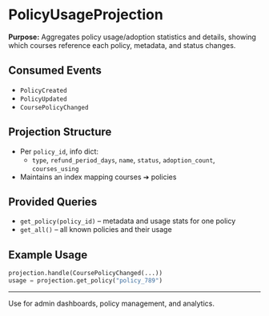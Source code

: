 # PolicyUsageProjection

**Purpose:**
Aggregates policy usage/adoption statistics and details, showing which courses reference each policy, metadata, and status changes.

## Consumed Events
- `PolicyCreated`
- `PolicyUpdated`
- `CoursePolicyChanged`

## Projection Structure
- Per `policy_id`, info dict:
  - `type`, `refund_period_days`, `name`, `status`, `adoption_count`, `courses_using`
- Maintains an index mapping courses ➔ policies

## Provided Queries
- `get_policy(policy_id)` – metadata and usage stats for one policy
- `get_all()` – all known policies and their usage

## Example Usage
```python
projection.handle(CoursePolicyChanged(...))
usage = projection.get_policy("policy_789")
```

---
Use for admin dashboards, policy management, and analytics.
